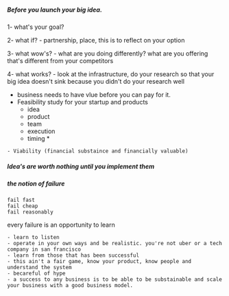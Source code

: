               


##### Before you launch your big idea.

1- what's your goal?

2- what if?
    - partnership, place, this is to reflect on your option

3- what wow's? 
    - what are you doing differently? what are you offering that's different from your competitors

4- what works? 
    - look at the infrastructure, do your research so that your big idea doesn't sink because you didn't do your research well


   - business needs to have vlue before you can pay for it.
   - Feasibility study for your startup and products
       + idea
       + product
       + team
       + execution
       + timing *

    - Viability (financial substaince and financially valuable)

##### Idea's are worth nothing until you implement them

##### the notion of failure

```
fail fast
fail cheap
fail reasonably
```

every failure is an opportunity to learn

    - learn to listen
    - operate in your own ways and be realistic. you're not uber or a tech company in san francisco
    - learn from those that has been successful 
    - this ain't a fair game, know your product, know people and understand the system
    - becareful of hype
    - a success to any business is to be able to be substainable and scale your business with a good business model.

